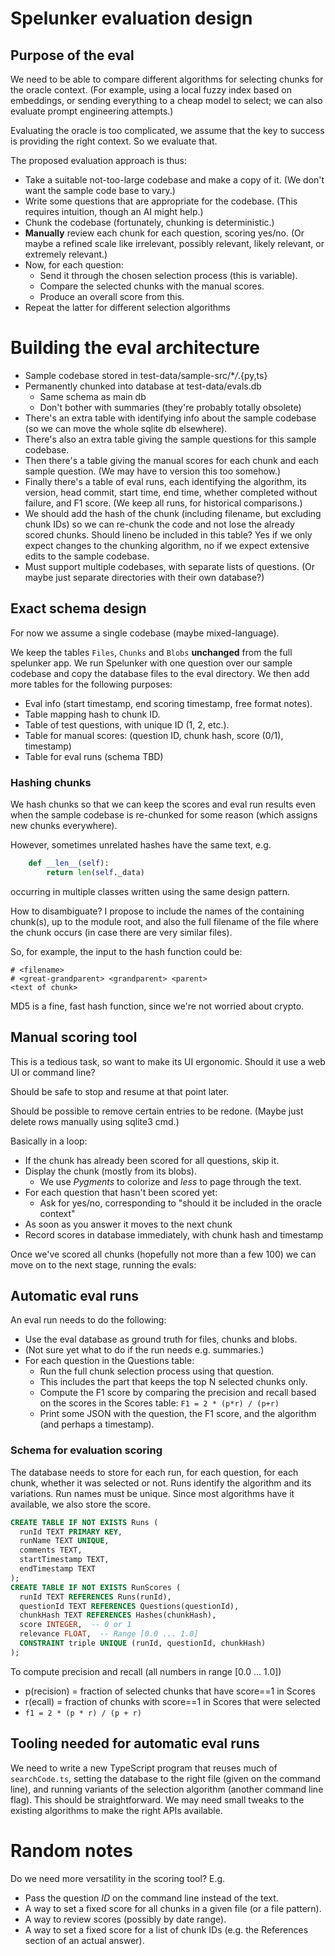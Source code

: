 # Spelunker evaluation design

## Purpose of the eval

We need to be able to compare different algorithms for selecting chunks
for the oracle context. (For example, using a local fuzzy index based on
embeddings, or sending everything to a cheap model to select; we can
also evaluate prompt engineering attempts.)

Evaluating the oracle is too complicated, we assume that the key to
success is providing the right context. So we evaluate that.

The proposed evaluation approach is thus:

- Take a suitable not-too-large codebase and make a copy of it.
  (We don't want the sample code base to vary.)
- Write some questions that are appropriate for the codebase.
  (This requires intuition, though an AI might help.)
- Chunk the codebase (fortunately, chunking is deterministic.)
- **Manually** review each chunk for each question, scoring yes/no.
  (Or maybe a refined scale like irrelevant, possibly relevant,
  likely relevant, or extremely relevant.)
- Now, for each question:
  - Send it through the chosen selection process (this is variable).
  - Compare the selected chunks with the manual scores.
  - Produce an overall score from this.
- Repeat the latter for different selection algorithms

# Building the eval architecture

- Sample codebase stored in test-data/sample-src/\*_/_.{py,ts}
- Permanently chunked into database at test-data/evals.db
  - Same schema as main db
  - Don't bother with summaries (they're probably totally obsolete)
- There's an extra table with identifying info about the sample
  codebase (so we can move the whole sqlite db elsewhere).
- There's also an extra table giving the sample questions for this
  sample codebase.
- Then there's a table giving the manual scores for each chunk
  and each sample question. (We may have to version this too somehow.)
- Finally there's a table of eval runs, each identifying the algorithm,
  its version, head commit, start time, end time,
  whether completed without failure, and F1 score.
  (We keep all runs, for historical comparisons.)
- We should add the hash of the chunk (including filename,
  but excluding chunk IDs) so we can re-chunk the code and not lose
  the already scored chunks.
  Should lineno be included in this table? Yes if we only expect changes
  to the chunking algorithm, no if we expect extensive edits to the
  sample codebase.
- Must support multiple codebases, with separate lists of questions.
  (Or maybe just separate directories with their own database?)

## Exact schema design

For now we assume a single codebase (maybe mixed-language).

We keep the tables `Files`, `Chunks` and `Blobs` **unchanged** from
the full spelunker app. We run Spelunker with one question over our
sample codebase and copy the database files to the eval directory.
We then add more tables for the following purposes:

- Eval info (start timestamp, end scoring timestamp,
  free format notes).
- Table mapping hash to chunk ID.
- Table of test questions, with unique ID (1, 2, etc.).
- Table for manual scores: (question ID, chunk hash, score (0/1), timestamp)
- Table for eval runs (schema TBD)

### Hashing chunks

We hash chunks so that we can keep the scores and eval run results
even when the sample codebase is re-chunked for some reason
(which assigns new chunks everywhere).

However, sometimes unrelated hashes have the same text, e.g.

```py
    def __len__(self):
        return len(self._data)
```

occurring in multiple classes written using the same design pattern.

How to disambiguate? I propose to include the names of the containing
chunk(s), up to the module root, and also the full filename of the
file where the chunk occurs (in case there are very similar files).

So, for example, the input to the hash function could be:

```
# <filename>
# <great-grandparent> <grandparent> <parent>
<text of chunk>
```

MD5 is a fine, fast hash function, since we're not worried about crypto.

## Manual scoring tool

This is a tedious task, so want to make its UI ergonomic.
Should it use a web UI or command line?

Should be safe to stop and resume at that point later.

Should be possible to remove certain entries to be redone.
(Maybe just delete rows manually using sqlite3 cmd.)

Basically in a loop:

- If the chunk has already been scored for all questions, skip it.
- Display the chunk (mostly from its blobs).
  - We use _Pygments_ to colorize and _less_ to page through the text.
- For each question that hasn't been scored yet:
  - Ask for yes/no, corresponding to "should it be included in the
    oracle context"
- As soon as you answer it moves to the next chunk
- Record scores in database immediately, with chunk hash and timestamp

Once we've scored all chunks (hopefully not more than a few 100)
we can move on to the next stage, running the evals:

## Automatic eval runs

An eval run needs to do the following:

- Use the eval database as ground truth for files, chunks and blobs.
- (Not sure yet what to do if the run needs e.g. summaries.)
- For each question in the Questions table:
  - Run the full chunk selection process using that question.
  - This includes the part that keeps the top N selected chunks only.
  - Compute the F1 score by comparing the precision and recall
    based on the scores in the Scores table: `F1 = 2 * (p*r) / (p+r)`
  - Print some JSON with the question, the F1 score, and the algorithm
    (and perhaps a timestamp).

### Schema for evaluation scoring

The database needs to store for each run, for each question,
for each chunk, whether it was selected or not. Runs identify
the algorithm and its variations. Run names must be unique.
Since most algorithms have it available, we also store the score.

```sql
CREATE TABLE IF NOT EXISTS Runs (
  runId TEXT PRIMARY KEY,
  runName TEXT UNIQUE,
  comments TEXT,
  startTimestamp TEXT,
  endTimestamp TEXT
);
CREATE TABLE IF NOT EXISTS RunScores (
  runId TEXT REFERENCES Runs(runId),
  questionId TEXT REFERENCES Questions(questionId),
  chunkHash TEXT REFERENCES Hashes(chunkHash),
  score INTEGER,  -- 0 or 1
  relevance FLOAT,  -- Range [0.0 ... 1.0]
  CONSTRAINT triple UNIQUE (runId, questionId, chunkHash)
);
```

To compute precision and recall (all numbers in range [0.0 ... 1.0])

- p(recision) = fraction of selected chunks that have score==1 in Scores
- r(ecall) = fraction of chunks with score==1 in Scores that were selected
- `f1 = 2 * (p * r) / (p + r)`

## Tooling needed for automatic eval runs

We need to write a new TypeScript program that reuses much of
`searchCode.ts`, setting the database to the right file
(given on the command line),
and running variants of the selection algorithm
(another command line flag).
This should be straightforward.
We may need small tweaks to the existing algorithms to make the right
APIs available.

# Random notes

Do we need more versatility in the scoring tool? E.g.

- Pass the question _ID_ on the command line instead of the text.
- A way to set a fixed score for all chunks in a given file
  (or a file pattern).
- A way to review scores (possibly by date range).
- A way to set a fixed score for a list of chunk IDs
  (e.g. the References section of an actual answer).
